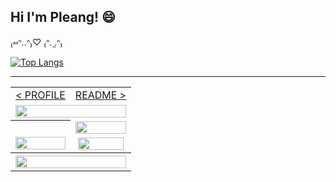 ## Hi I'm Pleang! 😄

₍⑅ᐢ..ᐢ₎♡  ₍ᐢ.  ̯.ᐢ₎

[![Top Langs](https://github-readme-stats.vercel.app/api/top-langs/?username=anuraghazra&layout=compact)](https://github.com/anuraghazra/github-readme-stats)

<!-- 🔭 I’m currently working on ...
🌱 I’m currently learning ...
👯 I’m looking to collaborate on ...
🤔 I’m looking for help with ...
💬 Ask me about ...
📫 How to reach me: ...
😄 Pronouns: ...
⚡ Fun fact: ... -->

***

<table>
  <tr>
    <td align="center"><a href="https://github.com/XEFF09">< PROFILE</a></td>
    <td align="center"><a href="https://github.com/XEFF09/XEFF09/blob/main/README.md">README ></a></td>
  </tr>
  <tr>
    <td colspan="2"><img align="center" width="100%" src="https://discord-readme-badge.vercel.app/api?id=361059716891148298"><br></td>
  </tr>
</td>
  <tr>
    <th rowspan="3"><br><img align="center" width="100%" src="https://github-readme-stats.vercel.app/api?username=xeff09&show_icons=true&locale=en&theme=dark&show_icons=true"></th>
  </tr>
  <tr>
    <td align="center"><img width="100%" src="https://spotify-github-profile.vercel.app/api/view?uid=21naz3bxynvq33kljs6f3ytpy&cover_image=true&theme=natemoo-re&show_offline=true&background_color=121212&bar_color_cover=true&bar_color=53b14f"></td>
  </tr>
  <tr>
    <td colspan="2" align="center">
      <img align="center" width="95%" src="https://spotify-recently-played-readme.vercel.app/api?user=21naz3bxynvq33kljs6f3ytpy&count=1" alt=""></img>
    </td>
  </tr>
  <tr><th colspan="2"><img width="100%" src="https://media1.giphy.com/media/PFX8qCMjpF53bTjxLR/giphy.gif?cid=790b7611b6cb764415af623ed5d479a01edb08bc460ab7f3&rid=giphy.gif&ct=g"></th></tr>
</table>







 




